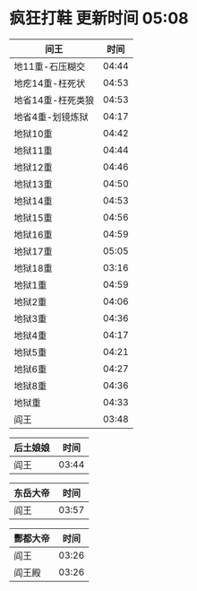 # 疯狂打鞋 更新时间 05:08

| 间王   | 时间    |
|--------|-------|
| 地11重-石压糊交 | 04:44 |
| 地疙14重-枉死状 | 04:53 |
| 地省14重-枉死类狼 | 04:53 |
| 地省4重-划镜炼狱 | 04:17 |
| 地狱10重 | 04:42 |
| 地狱11重 | 04:44 |
| 地狱12重 | 04:46 |
| 地狱13重 | 04:50 |
| 地狱14重 | 04:53 |
| 地狱15重 | 04:56 |
| 地狱16重 | 04:59 |
| 地狱17重 | 05:05 |
| 地狱18重 | 03:16 |
| 地狱1重 | 04:59 |
| 地狱2重 | 04:06 |
| 地狱3重 | 04:36 |
| 地狱4重 | 04:17 |
| 地狱5重 | 04:21 |
| 地狱6重 | 04:27 |
| 地狱8重 | 04:36 |
| 地狱重 | 04:33 |
| 阎王 | 03:48 |

| 后土娘娘   | 时间    |
|--------|-------|
| 阎王 | 03:44 |

| 东岳大帝   | 时间    |
|--------|-------|
| 阎王 | 03:57 |

| 酆都大帝   | 时间    |
|--------|-------|
| 阎王 | 03:26 |
| 阎王殿 | 03:26 |